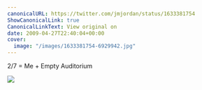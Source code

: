 ```yaml
---
canonicalURL: https://twitter.com/jmjordan/status/1633381754
ShowCanonicalLink: true
CanonicalLinkText: View original on
date: 2009-04-27T22:40:04+00:00
cover:
  image: "/images/1633381754-6929942.jpg"
---
```

2/7 = Me + Empty Auditorium

![](/images/1633381754-6929942.jpg)